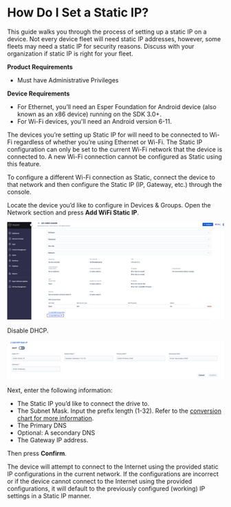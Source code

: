 # How Do I Set a Static IP?

This guide walks you through the process of setting up a static IP on a device. Not every device fleet will need static IP addresses, however, some fleets may need a static IP for security reasons. Discuss with your organization if static IP is right for your fleet.

**Product Requirements**
- Must have Administrative Privileges


**Device Requirements** 
- For Ethernet, you’ll need an Esper Foundation for Android device (also known as an x86 device) running on the SDK 3.0+. 
- For Wi-Fi devices, you'll need an Android version 6-11.


The devices you’re setting up Static IP for will need to be connected to Wi-Fi regardless of whether you’re using Ethernet or Wi-Fi. The Static IP configuration can only be set to the current Wi-Fi network that the device is connected to. A new Wi-Fi connection cannot be configured as Static using this feature.

To configure a different Wi-Fi connection as Static, connect the device to that network and then configure the Static IP (IP, Gateway, etc.) through the console.

Locate the device you’d like to configure in Devices & Groups. Open the Network section and press **Add WiFi Static IP**.

![The static IP link](./images/static-ip/static-ip-setup-link.png)

Disable DHCP. 

![The set up static IP form](./images/static-ip/Add-wi-fi-static-ip-form.png)

Next, enter the following information: 
- The Static IP you’d like to connect the drive to.
- The Subnet Mask. Input the prefix length (1-32). Refer to the [conversion chart for more information](https://kb.wisc.edu/ns/page.php?id=3493). 
- The Primary DNS 
- Optional: A secondary DNS
- The Gateway IP address. 

Then press **Confirm**. 

The device will attempt to connect to the Internet using the provided static IP configurations in the current network. If the configurations are incorrect or if the device cannot connect to the Internet using the provided configurations, it will default to the previously configured (working) IP settings in a Static IP manner.
